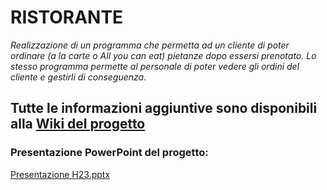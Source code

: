 # RISTORANTE
_Realizzazione di un programma che permetta ad un cliente di poter ordinare (a la carte o All you can eat) pietanze dopo essersi prenotato.
Lo stesso programma permette al personale di poter vedere gli ordini del cliente e gestirli di conseguenza._
## Tutte le informazioni aggiuntive sono disponibili alla [Wiki del progetto](https://github.com/IngSW-unipv/Progetto-H23/wiki)
### Presentazione PowerPoint del progetto:
[Presentazione H23.pptx](https://github.com/IngSW-unipv/Progetto-H23/files/10849284/Presentazione.H23.pptx)

